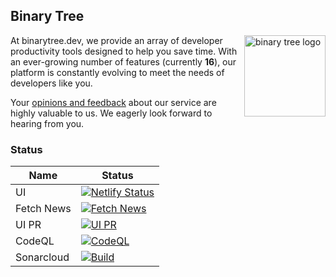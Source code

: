 ## Binary Tree

<a href="https://binarytree.dev/" target="_blank">
  <img src="https://github.com/lifeparticle/lifeparticle/blob/master/gh_social.png" alt="binary tree logo" height="130" align="right"/>
</a>

At binarytree.dev, we provide an array of developer productivity tools designed to help you save time. With an ever-growing number of features (currently <b>16</b>), our platform is constantly evolving to meet the needs of developers like you.

Your [opinions and feedback](https://binarytree.dev/feedback) about our service are highly valuable to us. We eagerly look forward to hearing from you.

### Status

| Name       | Status                                                                                                                                                                         |
| ---------- | -------------------------------------------------------------------------------------------------------------------------------------------------------------------------------|
| UI         | [![Netlify Status](https://api.netlify.com/api/v1/badges/304f7283-52f9-4f01-918a-9d35c3257fb0/deploy-status)](https://app.netlify.com/sites/binarytree-dev/deploys)            |
| Fetch News | [![Fetch News](https://github.com/lifeparticle/binarytree/actions/workflows/news.yml/badge.svg)](https://github.com/lifeparticle/binarytree/actions/workflows/news.yml)        |
| UI PR      | [![UI PR](https://github.com/lifeparticle/binarytree/actions/workflows/ui-pr.yml/badge.svg)](https://github.com/lifeparticle/binarytree/actions/workflows/ui-pr.yml)           |
| CodeQL     | [![CodeQL](https://github.com/lifeparticle/binarytree/actions/workflows/codeql.yml/badge.svg)](https://github.com/lifeparticle/binarytree/actions/workflows/codeql.yml)        |
| Sonarcloud | [![Build](https://github.com/lifeparticle/binarytree/actions/workflows/sonarcloud.yml/badge.svg)](https://github.com/lifeparticle/binarytree/actions/workflows/sonarcloud.yml) |
